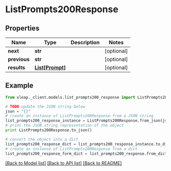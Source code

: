 # ListPrompts200Response


## Properties

Name | Type | Description | Notes
------------ | ------------- | ------------- | -------------
**next** | **str** |  | [optional] 
**previous** | **str** |  | [optional] 
**results** | [**List[Prompt]**](Prompt.md) |  | [optional] 

## Example

```python
from xleap._client.models.list_prompts200_response import ListPrompts200Response

# TODO update the JSON string below
json = "{}"
# create an instance of ListPrompts200Response from a JSON string
list_prompts200_response_instance = ListPrompts200Response.from_json(json)
# print the JSON string representation of the object
print ListPrompts200Response.to_json()

# convert the object into a dict
list_prompts200_response_dict = list_prompts200_response_instance.to_dict()
# create an instance of ListPrompts200Response from a dict
list_prompts200_response_form_dict = list_prompts200_response.from_dict(list_prompts200_response_dict)
```
[[Back to Model list]](../README.md#documentation-for-models) [[Back to API list]](../README.md#documentation-for-api-endpoints) [[Back to README]](../README.md)


